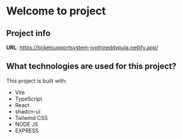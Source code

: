# Welcome to  project

## Project info

**URL**: https://ticketsupportsystem-jyothireddypula.netlify.app/



## What technologies are used for this project?

This project is built with:

- Vite
- TypeScript
- React
- shadcn-ui
- Tailwind CSS
- NODE JS
- EXPRESS



